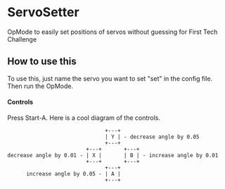 # ServoSetter
OpMode to easily set positions of servos without guessing for First Tech Challenge

## How to use this
To use this, just name the servo you want to set "set" in the config file.
Then run the OpMode.

#### Controls
Press Start-A.
Here is a cool diagram of the controls.

                                   +---+
                                   | Y | - decrease angle by 0.05
                                   +---+
                             +---+       +---+
    decrease angle by 0.01 - | X |       | B | - increase angle by 0.01
                             +---+       +---+
                                   +---+
          increase angle by 0.05 - | A | 
                                   +---+
